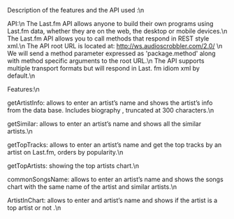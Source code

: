 Description of the features and the API used :\n

API:\n
The Last.fm API allows anyone to build their own programs using Last.fm data, whether they are on the web, the desktop or mobile devices.\n
The Last.fm API allows you to call methods that respond in REST style xml.\n
The API root URL is located at: http://ws.audioscrobbler.com/2.0/ \n
We will send a method parameter expressed as 'package.method' along with method specific arguments to the root URL.\n The API supports multiple transport formats but will respond in Last. fm idiom xml by default.\n



Features:\n

getArtistInfo: allows to enter an artist’s name and shows the artist’s info from the data base. Includes biography , truncated at 300 characters.\n

getSimilar: allows to enter an artist’s name and shows all the  similar artists.\n

getTopTracks: allows to enter an artist’s name and get the top tracks by an artist on Last.fm, orders by popularity.\n

getTopArtists: showing the top artists chart.\n

commonSongsName: allows to enter an artist’s name and shows the songs chart with the same name of the artist and similar artists.\n

ArtistInChart: allows to enter and artist’s name and shows if the artist is a top artist or not .\n
